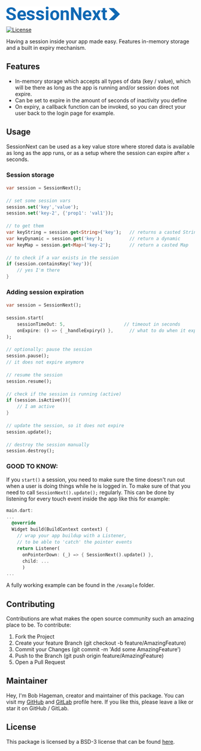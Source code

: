 ![SessionNext](session_next.png)

[![License](https://img.shields.io/badge/License-BSD_3--Clause-blue.svg)](https://opensource.org/licenses/BSD-3-Clause)

Having a session inside your app made easy. Features in-memory storage and a built in expiry mechanism.

## Features

- In-memory storage which accepts all types of data (key / value), which will be there as long as the app is running and/or session does not expire.
- Can be set to expire in the amount of seconds of inactivity you define
- On expiry, a callback function can be invoked, so you can direct your user back to the login page for example.


## Usage
SessionNext can be used as a key value store where stored data is available as long as the app runs, or as a setup where the session can expire after `x` seconds. 

### Session storage

```dart
var session = SessionNext();

// set some session vars
session.set('key','value');
session.set('key-2', {'prop1': 'val1'});

// to get them
var keyString = session.get<String>('key');   // returns a casted String
var keyDynamic = session.get('key');          // return a dynamic
var keyMap = session.get<Map>('key-2');       // return a casted Map

// to check if a var exists in the session
if (session.containsKey('key')){
    // yes I'm there
}
```

### Adding session expiration
```dart
var session = SessionNext();

session.start(      
    sessionTimeOut: 5,                      // timeout in seconds
    onExpire: () => { _handleExpiry() },      // what to do when it expires
);

// optionally: pause the session
session.pause();
// it does not expire anymore

// resume the session
session.resume();

// check if the session is running (active)
if (session.isActive()){
    // I am active
}

// update the session, so it does not expire
session.update();

// destroy the session manually
session.destroy();
```
### GOOD TO KNOW:
If you `start()` a session, you need to make sure the time doesn't run out when a user is doing things while he is logged in. To make sure of that you need to call `SessionNext().update();` regularly. This can be done by listening for every touch event inside the app like this for example:

```dart
main.dart:
...
  @override
  Widget build(BuildContext context) {
    // wrap your app buildup with a Listener, 
    // to be able to 'catch' the pointer events
    return Listener(
      onPointerDown: (_) => { SessionNext().update() },
      child: ... 
      )
...
```

A fully working example can be found in the `/example` folder.

## Contributing
Contributions are what makes the open source community such an amazing place to be. To contribute:

1. Fork the Project
2. Create your feature Branch (git checkout -b feature/AmazingFeature)
3. Commit your Changes (git commit -m 'Add some AmazingFeature')
4. Push to the Branch (git push origin feature/AmazingFeature)
5. Open a Pull Request

## Maintainer
Hey, I'm Bob Hageman, creator and maintainer of this package. You can visit my [GitHub](https://github.com/bobhageman) and [GitLab](https://gitlab.com/bobhageman) profile here. If you like this, please leave a like or star it on GitHub / GitLab.

## License
This package is licensed by a BSD-3 license that can be found [here](LICENSE). 


